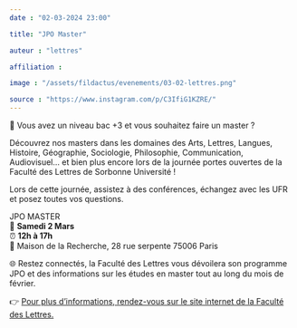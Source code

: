 ```yaml
---
date : "02-03-2024 23:00"

title: "JPO Master"

auteur : "lettres" 

affiliation : 

image : "/assets/fildactus/evenements/03-02-lettres.png"

source : "https://www.instagram.com/p/C3IfiG1KZRE/"
---
```


📜 Vous avez un niveau bac +3 et vous souhaitez faire un master ?

Découvrez nos masters dans les domaines des Arts, Lettres, Langues, Histoire, Géographie, Sociologie, Philosophie, Communication, Audiovisuel… et bien plus encore lors de la journée portes ouvertes de la Faculté des Lettres de Sorbonne Université !

Lors de cette journée, assistez à des conférences, échangez avec les UFR et posez toutes vos questions.

JPO MASTER  
📆 __Samedi 2 Mars__  
⏰ __12h à 17h__  
📌 Maison de la Recherche, 28 rue serpente 75006 Paris

🌐 Restez connectés, la Faculté des Lettres vous dévoilera son programme JPO et des informations sur les études en master tout au long du mois de février.

👉 [Pour plus d’informations, rendez-vous sur le site internet de la Faculté des Lettres.](https://lettres.sorbonne-universite.fr/)